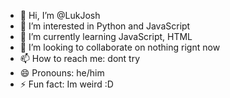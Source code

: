 - 👋 Hi, I’m @LukJosh
- 👀 I’m interested in Python and JavaScript
- 🌱 I’m currently learning JavaScript, HTML
- 💞️ I’m looking to collaborate on nothing rignt now
- 📫 How to reach me: dont try
- 😄 Pronouns: he/him
- ⚡ Fun fact: Im weird :D
